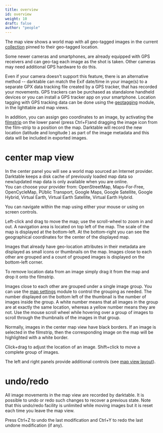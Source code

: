 ```yaml
---
title: overview
id: overview
weight: 10
draft: false
author: "people"
---
```


The map view shows a world map with all geo-tagged images in the current [collection](../lighttable/digital-asset-management/collections.md) pinned to their geo-tagged location. 

Some newer cameras and smartphones, are already equipped with GPS receivers and can geo-tag each image as the shot is taken. Other cameras may need additional GPS hardware to do this.

Even if your camera doesn't support this feature, there is an alternative method -- darktable can match the Exif date/time in your image(s) to a separate GPX data tracking file created by a GPS tracker, that has recorded your movements. GPS trackers can be purchased as standalone handheld devices or you can install a GPS tracker app on your smartphone. Location tagging with GPS tracking data can be done using the [geotagging](../module-reference/utility-modules/shared/geotagging.md) module, in the lighttable and map views.

In addition, you can assign geo coordinates to an image, by activating the [filmstrip](../module-reference/utility-modules/shared/filmstrip.md) on the lower panel (press Ctrl+F)and dragging the image icon from the film-strip to a position on the map.  Darktable will record the new location (latitude and longitude ) as part of the image metadata and this data will be included in exported images.

# center map view

In the center panel you will see a world map sourced an Internet provider.  Darktable keeps a disk cache of previously loaded map data so new/updated map data is only available when you are online.  
You can choose your provider from:
OpenStreetMap, Maps-For-Free, OpenCycleMap, PUblic Transport, Google Maps, Google Satellite, Google Hybrid, Virtual Earth, Virtual Earth Satellite, Virtual Earth Hybrid.

You can navigate within the map using either your mouse or using on screen controls. 

Left-click and drag to move the map; use the scroll-wheel to zoom in and out.  A navigation area is located on top left of the map. The scale of the map is displayed at the bottom-left. At the bottom-right you can see the geographical coordinates for the center of the displayed map.

Images that already have geo-location attributes in their metadata are displayed as small icons or thumbnails on the map. Images close to each other are grouped and a count of grouped images is displayed on the bottom-left corner.

To remove location data from an image simply drag it from the map and drop it onto the filmstrip.

Images close to each other are grouped under a single image group. You can use the  [map settings](../module-reference/utility-modules/map/map-settings.md) module to control the grouping as needed. The number displayed on the bottom left of the thumbnail is the number of images inside the group. A white number means that all images in the group are at exactly the same location, whereas a yellow number means they are not. Use the mouse scroll wheel while hovering over a group of images to scroll through the thumbnails of the images in that group.

Normally, images in the center map view have black borders. If an image is selected in the filmstrip, then the corresponding image on the map will be highlighted with a white border.

Click+drag to adjust the location of an image. Shift+click to move a complete group of images.

The left and right panels provide additional controls (see [map view layout](./map-view-layout.md)).

# undo/redo

All image movements in the map view are recorded by darktable. It is possible to undo or redo such changes to recover a previous state. Note that this undo/redo facility is unlimited while moving images but it is reset each time you leave the map view.

Press Ctrl+Z to undo the last modification and Ctrl+Y to redo the last undone modification (if any).
